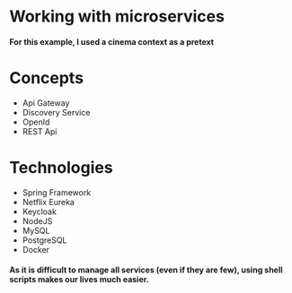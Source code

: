 # Working with microservices

#### For this example, I used a cinema context as a pretext

# Concepts

- Api Gateway
- Discovery Service
- OpenId
- REST Api

# Technologies

- Spring Framework
- Netflix Eureka
- Keycloak
- NodeJS
- MySQL
- PostgreSQL
- Docker

#### As it is difficult to manage all services (even if they are few), using shell scripts makes our lives much easier.


